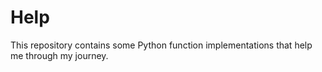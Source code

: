# Help
This repository contains some Python function implementations that help me through my journey.
